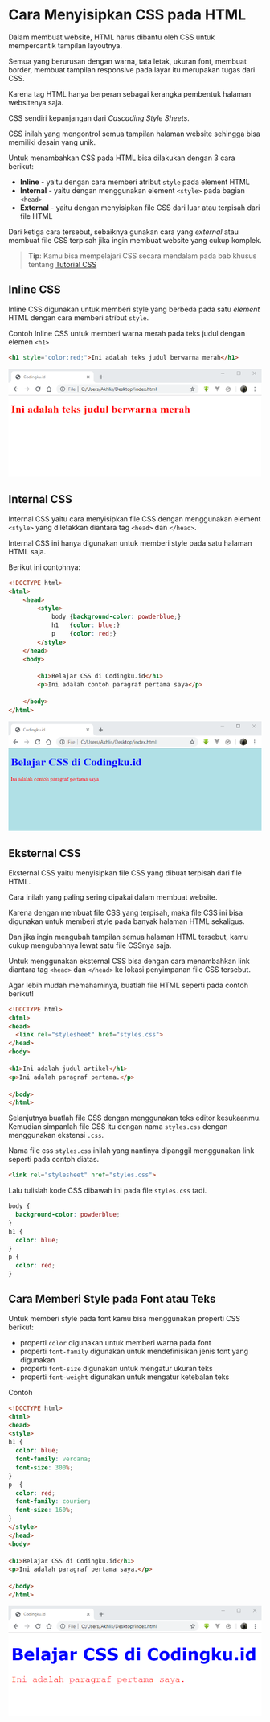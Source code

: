 # Cara Menyisipkan CSS pada HTML

Dalam membuat website, HTML harus dibantu oleh CSS untuk mempercantik tampilan layoutnya.

Semua yang berurusan dengan warna, tata letak, ukuran font, membuat border, membuat tampilan responsive pada layar itu merupakan tugas dari CSS.

Karena tag HTML hanya berperan sebagai kerangka pembentuk halaman websitenya saja.

CSS sendiri kepanjangan dari _Cascading Style Sheets_.

CSS inilah yang mengontrol semua tampilan halaman website sehingga bisa memiliki desain yang unik.

Untuk menambahkan CSS pada HTML bisa dilakukan dengan 3 cara berikut:

- **Inline** - yaitu dengan cara memberi atribut `style` pada element HTML
- **Internal** - yaitu dengan menggunakan element `<style>` pada bagian `<head>`
- **External** - yaitu dengan menyisipkan file CSS dari luar atau terpisah dari file HTML

Dari ketiga cara tersebut, sebaiknya gunakan cara yang _external_ atau membuat file CSS terpisah jika ingin membuat website yang cukup komplek.

> **Tip**: Kamu bisa mempelajari CSS secara mendalam pada bab khusus tentang [Tutorial CSS](/css)

## Inline CSS

Inline CSS digunakan untuk memberi style yang berbeda pada satu _element_ HTML dengan cara memberi atribut `style`.

Contoh Inline CSS untuk memberi warna merah pada teks judul dengan elemen `<h1>`

```html
<h1 style="color:red;">Ini adalah teks judul berwarna merah</h1>
```

![membuat inline css pada elemen h1](./images/css-h1.png)

## Internal CSS

Internal CSS yaitu cara menyisipkan file CSS dengan menggunakan element `<style>` yang diletakkan diantara tag `<head>` dan `</head>`.

Internal CSS ini hanya digunakan untuk memberi style pada satu halaman HTML saja.

Berikut ini contohnya:

```html
<!DOCTYPE html>
<html>
    <head>
        <style>
            body {background-color: powderblue;}
            h1   {color: blue;}
            p    {color: red;}
        </style>
    </head>
    <body>

        <h1>Belajar CSS di Codingku.id</h1>
        <p>Ini adalah contoh paragraf pertama saya</p>

    </body>
</html>
```

![membuat internal css](./images/css-internal.png)

## Eksternal CSS

Eksternal CSS yaitu menyisipkan file CSS yang dibuat terpisah dari file HTML.

Cara inilah yang paling sering dipakai dalam membuat website. 

Karena dengan membuat file CSS yang terpisah, maka file CSS ini bisa digunakan untuk memberi style pada banyak halaman HTML sekaligus.

Dan jika ingin mengubah tampilan semua halaman HTML tersebut, kamu cukup mengubahnya lewat satu file CSSnya saja.

Untuk menggunakan eksternal CSS bisa dengan cara menambahkan link diantara tag `<head>` dan `</head>` ke lokasi penyimpanan file CSS tersebut.

Agar lebih mudah memahaminya, buatlah file HTML seperti pada contoh berikut!

```html
<!DOCTYPE html>
<html>
<head>
  <link rel="stylesheet" href="styles.css">
</head>
<body>

<h1>Ini adalah judul artikel</h1>
<p>Ini adalah paragraf pertama.</p>

</body>
</html>
```

Selanjutnya buatlah file CSS dengan menggunakan teks editor kesukaanmu. Kemudian simpanlah file CSS itu dengan nama `styles.css` dengan menggunakan ekstensi `.css`.

Nama file css `styles.css` inilah yang nantinya dipanggil menggunakan link seperti pada contoh diatas.

```html
<link rel="stylesheet" href="styles.css">
```

Lalu tulislah kode CSS dibawah ini pada file `styles.css` tadi.

```css
body {
  background-color: powderblue;
}
h1 {
  color: blue;
}
p {
  color: red;
}
```

## Cara Memberi Style pada Font atau Teks

Untuk memberi style pada font kamu bisa menggunakan properti CSS berikut:
- properti `color` digunakan untuk memberi warna pada font
- properti `font-family` digunakan untuk mendefinisikan jenis font yang digunakan
- properti `font-size` digunakan untuk mengatur ukuran teks
- properti `font-weight` digunakan untuk mengatur ketebalan teks

Contoh

```html
<!DOCTYPE html>
<html>
<head>
<style>
h1 {
  color: blue;
  font-family: verdana;
  font-size: 300%;
}
p  {
  color: red;
  font-family: courier;
  font-size: 160%;
}
</style>
</head>
<body>

<h1>Belajar CSS di Codingku.id</h1>
<p>Ini adalah paragraf pertama saya.</p>

</body>
</html>
```

![membuat style pada font](./images/css-font.png)




